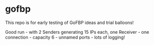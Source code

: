 # gofbp 

This repo is for early testing of GoFBP ideas and trial balloons! 

Good run - with 2 Senders generating 15 IPs each, one Receiver - one connection - capacity 6 - unnamed ports - lots of logging!﻿
